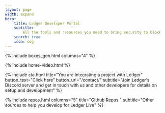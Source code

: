 ```yaml
---
layout: page
width: expand
hero:
    title: Ledger Developer Portal
    subtitle:
        All the tools and resources you need to bring security to blockchain users
    search: true
    icon: cog
---
```


{% include boxes_gen.html columns="4" %}

{% include home-video.html %}

{% include cta.html title="You are integrating a project with Ledger" button_text="Click here" button_url="/contact/" subtitle="Join Ledger's Discord server and get in touch with us and other developers for details on setup and development" %}

{% include repos.html columns="5" title="Github Repos " subtitle="Other sources to help you develop for Ledger Live" %}
